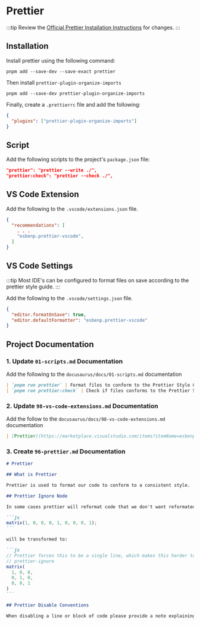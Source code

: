 # Prettier

:::tip
Review the [Official Prettier Installation Instructions](https://prettier.io/docs/en/install) for changes.
:::

## Installation

Install prettier using the following command:

```terminal
pnpm add --save-dev --save-exact prettier
```

Then install `prettier-plugin-organize-imports`

```terminal
pnpm add --save-dev prettier-plugin-organize-imports
```

Finally, create a `.prettierrc` file and add the following:

```json title="prettierrc"
{
  "plugins": ["prettier-plugin-organize-imports"]
}
```

## Script

Add the following scripts to the project's `package.json` file:

```json
"prettier": "prettier --write ./",
"prettier:check": "prettier --check ./",
```

## VS Code Extension

Add the following to the `.vscode/extensions.json` file.

```json title=".vscode/extensions.json"
{
  "recommendations": [
    . . .
    "esbenp.prettier-vscode",
  ]
}
```

## VS Code Settings

:::tip
Most IDE's can be configured to format files on save according to the prettier style guide.
:::

Add the following to the `.vscode/settings.json` file.

```json title=".vscode/settings.json"
{
  "editor.formatOnSave": true,
  "editor.defaultFormatter": "esbenp.prettier-vscode"
}
```

## Project Documentation

### 1. Update `01-scripts.md` Documentation

Add the following to the `docusaurus/docs/01-scripts.md` documentation

```md title="docusaurus/docs/01-scripts.md"
| `pnpm run prettier` | Format files to conform to the Prettier Style Guide |
| `pnpm run prettier:check` | Check if files conforms to the Prettier Style Guide without making changes. Exits with an error status if files require re-formatting |
```

### 2. Update `98-vs-code-extensions.md` Documentation

Add the follow to the `docusaurus/docs/98-vs-code-extensions.md` documentation

```md title="docusaurus/docs/98-vs-code-extensions.md"
| [Prettier](https://marketplace.visualstudio.com/items?itemName=esbenp.prettier-vscode) | Used to automatically format code files to a consistent style |
```

### 3. Create `96-prettier.md` Documentation

````markdown title="docusaurus/docs/96-prettier.md"
# Prettier

## What is Prettier

Prettier is used to format our code to conform to a consistent style.

## Prettier Ignore Node

In some cases prettier will reformat code that we don't want reformated. We can use `// prettier-ignore` to exclude the next node from formatting. For example:

```js
matrix(1, 0, 0, 0, 1, 0, 0, 0, 1);
```

will be transformed to:

```js
// Prettier forces this to be a single line, which makes this harder to read
// prettier-ignore
matrix(
  1, 0, 0,
  0, 1, 0,
  0, 0, 1
)
```

## Prettier Disable Conventions

When disabling a line or block of code please provide a note explaining why the rule is disabled
````
